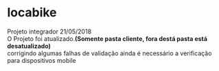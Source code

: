 # locabike
Projeto integrador 21/05/2018<br>
O Projeto foi atualizado.<b>(Somente pasta cliente, fora destá pasta está desatualizado)</b></br>corrigindo algumas falhas de validação ainda é necessário a verificação para dispositivos mobile
